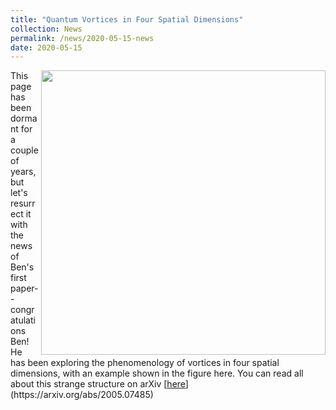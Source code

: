 ```yaml
---
title: "Quantum Vortices in Four Spatial Dimensions"
collection: News
permalink: /news/2020-05-15-news
date: 2020-05-15
---
```

<img src="{{ '/images/y0w0.jpeg'}}" width='455' align='right' />
This page has been dormant for a couple of years, but let's resurrect it with the news of Ben's first paper-- congratulations Ben! He has been exploring the phenomenology of vortices in four spatial dimensions, with an example shown in the figure here. You can read all about this strange structure on arXiv
  [<u>here</u>](https://arxiv.org/abs/2005.07485)  
